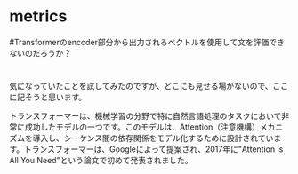 # metrics


#Transformerのencoder部分から出力されるベクトルを使用して文を評価できないのだろうか？
#

気になっていたことを試してみたのですが、どこにも見せる場がないので、ここに記そうと思います。

  トランスフォーマーは、機械学習の分野で特に自然言語処理のタスクにおいて非常に成功したモデルの一つです。このモデルは、Attention（注意機構）メカニズムを導入し、シーケンス間の依存関係をモデル化するために設計されています。トランスフォーマーは、Googleによって提案され、2017年に"Attention is All You Need"という論文で初めて発表されました。
  

